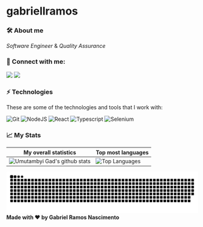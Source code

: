 # gabriellramos
### 🛠 About me
<p>
  <em>
   Software Engineer
  </em>  
  &
  <em>
    Quality Assurance
  </em>  
</p>

### 👥 Connect with me:
<p align="left">
<a href="https://www.linkedin.com/in/gabriel-ramos-nascimento"><img src="https://img.shields.io/badge/-Gabriel%20Nascimento-333333?style=white&logo=linkedin"/></a>
<a href="mailto:gabrielramosnascimento195@gmail.com"><img src="https://img.shields.io/badge/-gabrielramosnascimento195@gmail.com-333333?style=white&logo=gmail"/></a>
</p>

### ⚡ Technologies

These are some of the technologies and tools that I work with:

  ![Git](https://img.shields.io/badge/-Git-333333?style=flat&logo=git)
  ![NodeJS](https://img.shields.io/badge/-NodeJS-333333?style=flat&logo=node.js)
  ![React](https://img.shields.io/badge/-Python-333333?style=flat&logo=python)
  ![Typescript](https://img.shields.io/badge/-Typescript-333333?style=flat&logo=typescript)
  ![Selenium](https://img.shields.io/badge/-Selenium-333333?style=flat&logo=selenium)
  
  
### 📈 My Stats
|My overall statistics|Top most languages |
|------------------|-------------|
|![Umutambyi Gad's github stats](https://github-readme-stats.vercel.app/api?username=gabriellramos&show_icons=true&hide_border=true&count_private=true&theme=tokyonight)|![Top Languages](https://github-readme-stats.vercel.app/api/top-langs/?username=gabriellramos&langs_count=15&count_private=true&hide_border=true&theme=tokyonight&layout=compact)|

 ![Snake animation](https://github.com/jhollyferr/jhollyferr/blob/output/github-contribution-grid-snake.svg)
**Made with ❤️ by Gabriel Ramos Nascimento**
